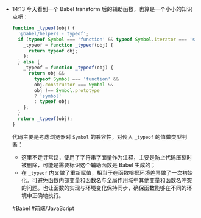 
- 14:13 
	今天看到一个 Babel transform 后的辅助函数，也算是一个小小的知识点吧：
	```js
	function _typeof(obj) {
	  '@babel/helpers - typeof';
	  if (typeof Symbol === 'function' && typeof Symbol.iterator === 'symbol') {
	    _typeof = function _typeof(obj) {
	      return typeof obj;
	    };
	  } else {
	    _typeof = function _typeof(obj) {
	      return obj &&
	        typeof Symbol === 'function' &&
	        obj.constructor === Symbol &&
	        obj !== Symbol.prototype
	        ? 'symbol'
	        : typeof obj;
	    };
	  }
	  return _typeof(obj);
	}
	```
	代码主要是考虑浏览器对 `Symbol` 的兼容性，对传入 `_typeof` 的值做类型判断：
	- 这里不走寻常路，使用了字符串字面量作为注释，主要是防止代码压缩时被删除，可能是需要标识这个辅助函数是 Babel 生成的；
	- 在 `_typeof` 内又做了重新赋值，相当于在函数根据环境差异做了一次初始化。可避免函数内部变量和函数名与全局作用域中其他变量和函数名冲突的问题。也让函数的实现与环境变化保持同步，确保函数能够在不同的环境中正确地执行。
	
	#Babel #前端/JavaScript  